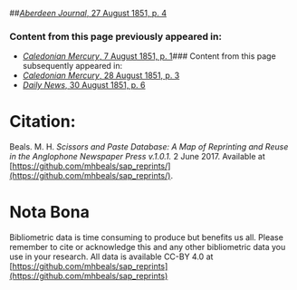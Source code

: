 ##[*Aberdeen Journal*, 27 August 1851, p. 4](https://mhbeals.github.io/sap_html/Aberdeen-Journal/Aberdeen-Journal-27-August-1851-p-4)

### Content from this page previously appeared in:
+ [*Caledonian Mercury*, 7 August 1851, p. 1](https://mhbeals.github.io/sap_html/Caledonian-Mercury/Caledonian-Mercury-7-August-1851-p-1)### Content from this page subsequently appeared in:
+ [*Caledonian Mercury*, 28 August 1851, p. 3](https://mhbeals.github.io/sap_html/Caledonian-Mercury/Caledonian-Mercury-28-August-1851-p-3)
+ [*Daily News*, 30 August 1851, p. 6](https://mhbeals.github.io/sap_html/Daily-News/Daily-News-30-August-1851-p-6)
                    
# Citation: 

Beals. M. H. *Scissors and Paste Database: A Map of Reprinting and Reuse in the Anglophone Newspaper Press v.1.0.1.* 2 June 2017. Available at [https://github.com/mhbeals/sap_reprints/](https://github.com/mhbeals/sap_reprints/). 
                    
# Nota Bona

Bibliometric data is time consuming to produce but benefits us all. Please remember to cite or acknowledge this and any other bibliometric data you use in your research. All data is available CC-BY 4.0 at [https://github.com/mhbeals/sap_reprints](https://github.com/mhbeals/sap_reprints)
